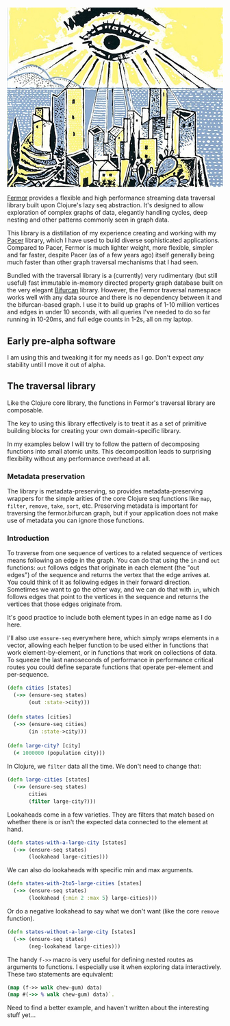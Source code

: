 <p align="center">
<img src=doc/mani.jpg />
</p>

[Fermor](https://github.com/pangloss/fermor) provides a flexible and high
performance streaming data traversal library built upon Clojure's lazy seq
abstraction. It's designed to allow exploration of complex graphs of data,
elegantly handling cycles, deep nesting and other patterns commonly seen in
graph data.

This library is a distillation of my experience creating and working with my
[Pacer](https://github.com/pangloss/pacer) library, which I have used to build
diverse sophisticated applications. Compared to Pacer, Fermor is much lighter
weight, more flexible, simpler and far faster, despite Pacer (as of a few years
ago) itself generally being much faster than other graph traversal mechanisms
that I had seen.

Bundled with the traversal library is a (currently) very rudimentary (but still
useful) fast immutable in-memory directed property graph database built on 
the very elegant [Bifurcan](https://github.com/lacuna/bifurcan) library.
However, the Fermor traversal namespace works well with any data source and
there is no dependency between it and the bifurcan-based graph. I use it to
build up graphs of 1-10 million vertices and edges in under 10 seconds, with
all queries I've needed to do so far running in 10-20ms, and full edge counts in
1-2s, all on my laptop.


## Early pre-alpha software

I am using this and tweaking it for my needs as I go. Don't expect *any*
stability until I move it out of alpha.

## The traversal library

Like the Clojure core library, the functions in Fermor's traversal library are composable.

The key to using this library effectively is to treat it as a set of primitive building blocks
for creating your own domain-specific library.

In my examples below I will try to follow the pattern of decomposing functions
into small atomic units. This decomposition leads to surprising flexibility
without any performance overhead at all.

### Metadata preservation

The library is metadata-preserving, so provides metadata-preserving wrappers
for the simple arities of the core Clojure seq functions like `map`, `filter`,
`remove`, `take`, `sort`, etc. Preserving metadata is important for traversing the
fermor.bifurcan graph, but if your application does not make use of metadata you
can ignore those functions.

### Introduction

To traverse from one sequence of vertices to a related sequence of vertices
means following an edge in the graph. You can do that using the `in` and `out`
functions: `out` follows edges that originate in each element (the "out edges")
of the sequence and returns the vertex that the edge arrives at. You could think
of it as following edges in their forward direction. Sometimes we want to go the
other way, and we can do that with `in`, which follows edges that point to the
vertices in the sequence and returns the vertices that those edges originate
from.

It's good practice to include both element types in an edge name as I do here.

I'll also use `ensure-seq` everywhere here, which simply wraps elements in a
vector, allowing each helper function to be used either in functions that work
element-by-element, or in functions that work on collections of data. To squeeze
the last nanoseconds of performance in performance critical routes you could
define separate functions that operate per-element and per-sequence.

```clojure
(defn cities [states]
  (->> (ensure-seq states)
       (out :state->city)))

(defn states [cities]
  (->> (ensure-seq cities)
       (in :state->city)))

(defn large-city? [city]
  (< 1000000 (population city)))

```

In Clojure, we `filter` data all the time. We don't need to change that:

```clojure
(defn large-cities [states]
  (->> (ensure-seq states)
       cities
       (filter large-city?)))
```

Lookaheads come in a few varieties. They are filters that match based on whether
there is or isn't the expected data connected to the element at hand.


```clojure
(defn states-with-a-large-city [states]
  (->> (ensure-seq states)
       (lookahead large-cities)))
```

We can also do lookaheads with specific min and max arguments.

```clojure
(defn states-with-2to5-large-cities [states]
  (->> (ensure-seq states)
       (lookahead {:min 2 :max 5} large-cities)))
```

Or do a negative lookahead to say what we don't want (like the core `remove` function).

```clojure
(defn states-without-a-large-city [states]
  (->> (ensure-seq states)
       (neg-lookahead large-cities)))
```

The handy `f->>` macro is very useful for defining nested routes as arguments to
functions. I especially use it when exploring data interactively. These two statements are equivalent:

```clojure
(map (f->> walk chew-gum) data)
(map #(->> % walk chew-gum) data)`.
```

Need to find a better example, and haven't written about the interesting stuff yet...
